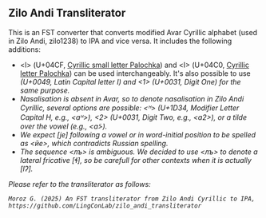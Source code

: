 ## Zilo Andi Transliterator

This is an FST converter that converts modified Avar Cyrillic alphabet (used in Zilo Andi, zilo1238) to IPA and vice versa. It includes the following additions:

- <ӏ> (U+04CF, [Cyrillic small letter Palochka](https://en.wikipedia.org/wiki/Palochka)) and <Ӏ> (U+04C0, [Cyrillic letter Palochka](https://en.wikipedia.org/wiki/Palochka)) can be used interchangeably.  It's also possible to use <I> (U+0049, Latin Capital letter I) and <1> (U+0031, Digit One) for the same purpose.
- Nasalisation is absent in Avar, so to denote nasalisation in Zilo Andi Cyrillic, several options are possible: <ᴴ> (U+1D34, Modifier Letter Capital H, e.g., <аᴴ>), <2> (U+0031, Digit Two, e.g., <а2>), or a tilde over the vowel (e.g., <а̃>).
- We expect [je] following a vowel or in word-initial position to be spelled as <йе>, which contradicts Russian spelling.
- The sequence <лъ> is ambiguous. We decided to use <лъ> to denote a lateral fricative [ɬ], so be carefull for other contexts when it is actually [lʔ].

Please refer to the transliterator as follows:

```
Moroz G. (2025) An FST transliterator from Zilo Andi Cyrillic to IPA, https://github.com/LingConLab/zilo_andi_transliterator
```
